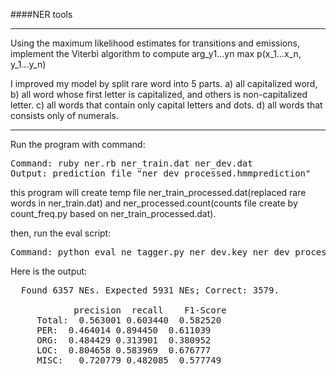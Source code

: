 ####NER tools

---
Using the maximum likelihood estimates for transitions and emissions, implement the Viterbi algorithm to compute arg_y1...yn max p(x_1...x_n, y_1...y_n)

I improved my model by split rare word into 5 parts. a) all capitalized word, b) all word whose first letter is capitalized, and others is non-capitalized letter. c) all words that contain only capital letters and dots. d) all words that consists only of numerals.

---

Run the program with command:
<pre>
Command: ruby ner.rb ner_train.dat ner_dev.dat
Output: prediction file "ner_dev_processed.hmmprediction"
</pre>

this program will create temp file ner_train_processed.dat(replaced rare words in ner_train.dat) and ner_processed.count(counts file create by count_freq.py based on ner_train_processed.dat).

then, run the eval script:
<pre>
Command: python eval_ne_tagger.py ner_dev.key ner_dev_processed.hmmprediction
</pre>
Here is the output:
<pre>
  Found 6357 NEs. Expected 5931 NEs; Correct: 3579.

            precision  recall    F1-Score
     Total:  0.563001 0.603440  0.582520
     PER:  0.464014 0.894450  0.611039
     ORG:  0.484429 0.313901  0.380952
     LOC:  0.804658 0.583969  0.676777
     MISC:   0.720779 0.482085  0.577749
</pre>
